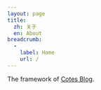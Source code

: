 ```yaml
---
layout: page
title:
  zh: 关于
  en: About
breadcrumb:
  -
    label: Home
    url: /
---
```


The framework of [Cotes Blog](https://blog.cotes.in).